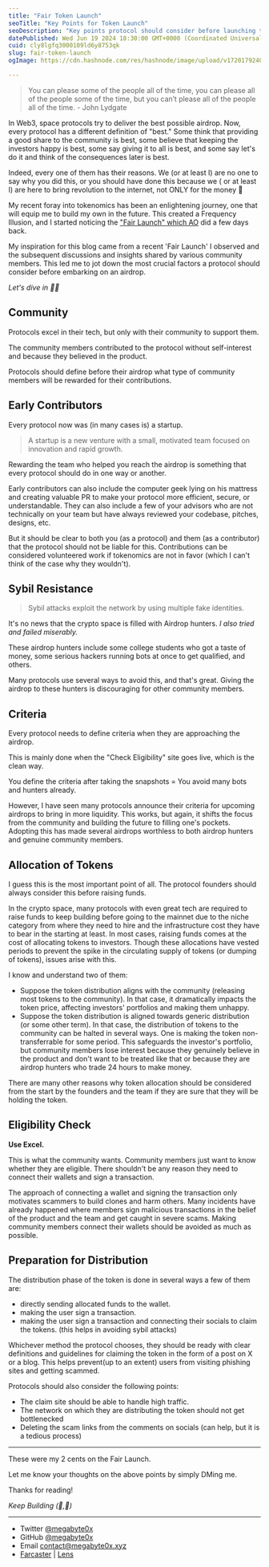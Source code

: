 ```yaml
---
title: "Fair Token Launch"
seoTitle: "Key Points for Token Launch"
seoDescription: "Key points protocol should consider before launching their token."
datePublished: Wed Jun 19 2024 18:30:00 GMT+0000 (Coordinated Universal Time)
cuid: cly8lgfq3000109ld6y8753qk
slug: fair-token-launch
ogImage: https://cdn.hashnode.com/res/hashnode/image/upload/v1720179240575/44db2966-0608-4ab8-a019-fbf54c43e8bc.png

---
```



> You can please some of the people all of the time, you can please all of the people some of the time, but you can’t please all of the people all of the time. - John Lydgate

In Web3, space protocols try to deliver the best possible airdrop. Now, every protocol has a different definition of "best." Some think that providing a good share to the community is best, some believe that keeping the investors happy is best, some say giving it to all is best, and some say let's do it and think of the consequences later is best.

Indeed, every one of them has their reasons. We (or at least I) are no one to say why you did this, or you should have done this because we ( or at least I) are here to bring revolution to the internet, not ONLY for the money 🙂

My recent foray into tokenomics has been an enlightening journey, one that will equip me to build my own in the future. 
This created a Frequency Illusion, and I started noticing the ["Fair Launch" which AO](https://x.com/aoTheComputer/status/1801284939612123244) did a few days back. 

My inspiration for this blog came from a recent 'Fair Launch' I observed and the subsequent discussions and insights shared by various community members. This led me to jot down the most crucial factors a protocol should consider before embarking on an airdrop.

*Let's dive in 🏊‍♂️*

## Community

Protocols excel in their tech, but only with their community to support them.

The community members contributed to the protocol without self-interest and because they believed in the product.

Protocols should define before their airdrop what type of community members will be rewarded for their contributions.

## Early Contributors

Every protocol now was (in many cases is) a startup. 
> A startup is a new venture with a small, motivated team focused on innovation and rapid growth.

Rewarding the team who helped you reach the airdrop is something that every protocol should do in one way or another.

Early contributors can also include the computer geek lying on his mattress and creating valuable PR to make your protocol more efficient, secure, or understandable. They can also include a few of your advisors who are not technically on your team but have always reviewed your codebase, pitches, designs, etc. 

But it should be clear to both you (as a protocol) and them (as a contributor) that the protocol should not be liable for this. Contributions can be considered volunteered work if tokenomics are not in favor (which I can't think of the case why they wouldn't).

## Sybil Resistance
> Sybil attacks exploit the network by using multiple fake identities.

It's no news that the crypto space is filled with Airdrop hunters. *I also tried and failed miserably.*

These airdrop hunters include some college students who got a taste of money, some serious hackers running bots at once to get qualified, and others.

Many protocols use several ways to avoid this, and that's great. Giving the airdrop to these hunters is discouraging for other community members.

## Criteria
Every protocol needs to define criteria when they are approaching the airdrop.

This is mainly done when the "Check Eligibility" site goes live, which is the clean way. 

You define the criteria after taking the snapshots = You avoid many bots and hunters already.

However, I have seen many protocols announce their criteria for upcoming airdrops to bring in more liquidity. This works, but again, it shifts the focus from the community and building the future to filling one's pockets. Adopting this has made several airdrops worthless to both airdrop hunters and genuine community members.

## Allocation of Tokens
I guess this is the most important point of all. The protocol founders should always consider this before raising funds. 

In the crypto space, many protocols with even great tech are required to raise funds to keep building before going to the mainnet due to the niche category from where they need to hire and the infrastructure cost they have to bear in the starting at least. 
In most cases, raising funds comes at the cost of allocating tokens to investors. Though these allocations have vested periods to prevent the spike in the circulating supply of tokens (or dumping of tokens), issues arise with this.

I know and understand two of them:
- Suppose the token distribution aligns with the community (releasing most tokens to the community). In that case, it dramatically impacts the token price, affecting investors' portfolios and making them unhappy. 
- Suppose the token distribution is aligned towards generic distribution (or some other term). In that case, the distribution of tokens to the community can be halted in several ways. One is making the token non-transferrable for some period. This safeguards the investor's portfolio, but community members lose interest because they genuinely believe in the product and don't want to be treated like that or because they are airdrop hunters who trade 24 hours to make money.

There are many other reasons why token allocation should be considered from the start by the founders and the team if they are sure that they will be holding the token. 

## Eligibility Check
**Use Excel.**

This is what the community wants. Community members just want to know whether they are eligible. There shouldn't be any reason they need to connect their wallets and sign a transaction. 

The approach of connecting a wallet and signing the transaction only motivates scammers to build clones and harm others. Many incidents have already happened where members sign malicious transactions in the belief of the product and the team and get caught in severe scams.
Making community members connect their wallets should be avoided as much as possible. 

## Preparation for Distribution

The distribution phase of the token is done in several ways a few of them are:
- directly sending allocated funds to the wallet.
- making the user sign a transaction. 
- making the user sign a transaction and connecting their socials to claim the tokens. (this helps in avoiding sybil attacks)

Whichever method the protocol chooses, they should be ready with clear definitions and guidelines for claiming the token in the form of a post on X or a blog. This helps prevent(up to an extent) users from visiting phishing sites and getting scammed.

Protocols should also consider the following points:
- The claim site should be able to handle high traffic.
- The network on which they are distributing the token should not get bottlenecked 
- Deleting the scam links from the comments on socials (can help, but it is a tedious process)

--- 

These were my 2 cents on the Fair Launch. 

Let me know your thoughts on the above points by simply DMing me.

Thanks for reading!

*Keep Building (🧱,🚀)*

---

- Twitter [@megabyte0x](https://twitter.com/megabyte0x)
- GitHub [@megabyte0x](https://github.com/megabyte0x)
- Email contact@megabyte0x.xyz
- [Farcaster](https://warpcast.com/megabyte) | [Lens](https://hey.xyz/profile/0x01a79c)
